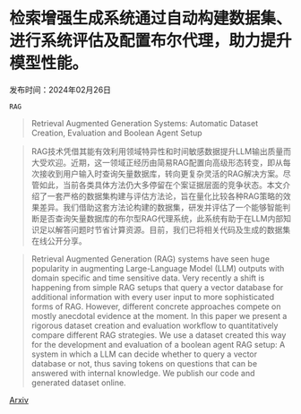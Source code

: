 # 检索增强生成系统通过自动构建数据集、进行系统评估及配置布尔代理，助力提升模型性能。

发布时间：2024年02月26日

`RAG`

> Retrieval Augmented Generation Systems: Automatic Dataset Creation, Evaluation and Boolean Agent Setup

> RAG技术凭借其能有效利用领域特异性和时间敏感数据提升LLM输出质量而大受欢迎。近期，这一领域正经历由简易RAG配置向高级形态转变，即从每次接收到用户输入时查询矢量数据库，转向更复杂灵活的RAG解决方案。尽管如此，当前各类具体方法仍大多停留在个案证据层面的竞争状态。本文介绍了一套严格的数据集构建与评估方法论，旨在量化比较各种RAG策略的效果差异。我们借助这套方法论构建的数据集，研发并评估了一个能够智能判断是否查询矢量数据库的布尔型RAG代理系统，此系统有助于在LLM内部知识足以解答问题时节省计算资源。目前，我们已将相关代码及生成的数据集在线公开分享。

> Retrieval Augmented Generation (RAG) systems have seen huge popularity in augmenting Large-Language Model (LLM) outputs with domain specific and time sensitive data. Very recently a shift is happening from simple RAG setups that query a vector database for additional information with every user input to more sophisticated forms of RAG. However, different concrete approaches compete on mostly anecdotal evidence at the moment. In this paper we present a rigorous dataset creation and evaluation workflow to quantitatively compare different RAG strategies. We use a dataset created this way for the development and evaluation of a boolean agent RAG setup: A system in which a LLM can decide whether to query a vector database or not, thus saving tokens on questions that can be answered with internal knowledge. We publish our code and generated dataset online.

[Arxiv](https://arxiv.org/abs/2403.00820)
